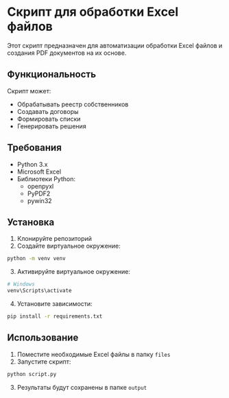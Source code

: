 # Скрипт для обработки Excel файлов

Этот скрипт предназначен для автоматизации обработки Excel файлов и создания PDF документов на их основе.

## Функциональность

Скрипт может:
- Обрабатывать реестр собственников
- Создавать договоры
- Формировать списки
- Генерировать решения

## Требования

- Python 3.x
- Microsoft Excel
- Библиотеки Python:
  - openpyxl
  - PyPDF2
  - pywin32

## Установка

1. Клонируйте репозиторий
2. Создайте виртуальное окружение:
```bash
python -m venv venv
```
3. Активируйте виртуальное окружение:
```bash
# Windows
venv\Scripts\activate
```
4. Установите зависимости:
```bash
pip install -r requirements.txt
```

## Использование

1. Поместите необходимые Excel файлы в папку `files`
2. Запустите скрипт:
```bash
python script.py
```
3. Результаты будут сохранены в папке `output` 